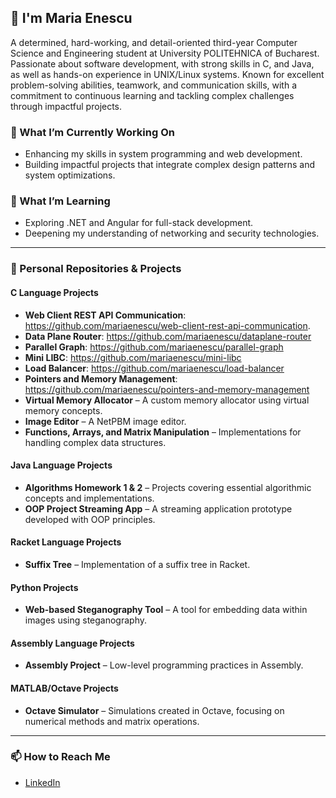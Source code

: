 ## 👋 I'm Maria Enescu

A determined, hard-working, and detail-oriented third-year Computer Science and Engineering student at University POLITEHNICA of Bucharest. Passionate about software development, with strong skills in C, and Java, as well as hands-on experience in UNIX/Linux systems. Known for excellent problem-solving abilities, teamwork, and communication skills, with a commitment to continuous learning and tackling complex challenges through impactful projects.

### 🔭 What I’m Currently Working On
- Enhancing my skills in system programming and web development.
- Building impactful projects that integrate complex design patterns and system optimizations.

### 🌱 What I’m Learning
- Exploring .NET and Angular for full-stack development.
- Deepening my understanding of networking and security technologies.

---

### 📂 Personal Repositories & Projects

#### C Language Projects
- **Web Client REST API Communication**: https://github.com/mariaenescu/web-client-rest-api-communication.
- **Data Plane Router**: https://github.com/mariaenescu/dataplane-router
- **Parallel Graph**: https://github.com/mariaenescu/parallel-graph
- **Mini LIBC**: https://github.com/mariaenescu/mini-libc
- **Load Balancer**: https://github.com/mariaenescu/load-balancer
- **Pointers and Memory Management**: https://github.com/mariaenescu/pointers-and-memory-management
- **Virtual Memory Allocator** – A custom memory allocator using virtual memory concepts.
- **Image Editor** – A NetPBM image editor.
- **Functions, Arrays, and Matrix Manipulation** – Implementations for handling complex data structures.

#### Java Language Projects
- **Algorithms Homework 1 & 2** – Projects covering essential algorithmic concepts and implementations.
- **OOP Project Streaming App** – A streaming application prototype developed with OOP principles.

#### Racket Language Projects
- **Suffix Tree** – Implementation of a suffix tree in Racket.

#### Python Projects
- **Web-based Steganography Tool** – A tool for embedding data within images using steganography.

#### Assembly Language Projects
- **Assembly Project** – Low-level programming practices in Assembly.

#### MATLAB/Octave Projects
- **Octave Simulator** – Simulations created in Octave, focusing on numerical methods and matrix operations.

---

### 📫 How to Reach Me
- [LinkedIn](https://www.linkedin.com/in/mariaenescu)

